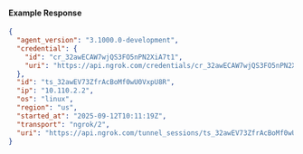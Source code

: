 <!-- Code generated for API Clients. DO NOT EDIT. -->

#### Example Response

```json
{
  "agent_version": "3.1000.0-development",
  "credential": {
    "id": "cr_32awECAW7wjQS3FO5nPN2XiA7t1",
    "uri": "https://api.ngrok.com/credentials/cr_32awECAW7wjQS3FO5nPN2XiA7t1"
  },
  "id": "ts_32awEV73ZfrAcBoMf0wU0VxpU8R",
  "ip": "10.110.2.2",
  "os": "linux",
  "region": "us",
  "started_at": "2025-09-12T10:11:19Z",
  "transport": "ngrok/2",
  "uri": "https://api.ngrok.com/tunnel_sessions/ts_32awEV73ZfrAcBoMf0wU0VxpU8R"
}
```
